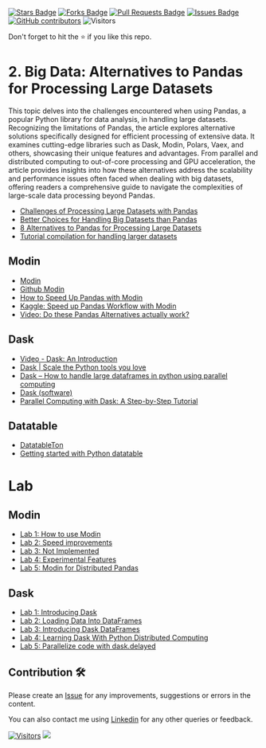 <a href="https://github.com/drshahizan/Python-big-data/stargazers"><img src="https://img.shields.io/github/stars/drshahizan/Python-big-data" alt="Stars Badge"/></a>
<a href="https://github.com/drshahizan/Python-big-data/network/members"><img src="https://img.shields.io/github/forks/drshahizan/Python-big-data" alt="Forks Badge"/></a>
<a href="https://github.com/drshahizan/Python-big-data/pulls"><img src="https://img.shields.io/github/issues-pr/drshahizan/Python-big-data" alt="Pull Requests Badge"/></a>
<a href="https://github.com/drshahizan/Python-big-data/issues"><img src="https://img.shields.io/github/issues/drshahizan/Python-big-data" alt="Issues Badge"/></a>
<a href="https://github.com/drshahizan/Python-big-data/graphs/contributors"><img alt="GitHub contributors" src="https://img.shields.io/github/contributors/drshahizan/Python-big-data?color=2b9348"></a>
![Visitors](https://api.visitorbadge.io/api/visitors?path=https%3A%2F%2Fgithub.com%2Fdrshahizan%2FPython-big-data&labelColor=%23d9e3f0&countColor=%23697689&style=flat)

Don't forget to hit the :star: if you like this repo.

# 2. Big Data: Alternatives to Pandas for Processing Large Datasets
This topic delves into the challenges encountered when using Pandas, a popular Python library for data analysis, in handling large datasets. Recognizing the limitations of Pandas, the article explores alternative solutions specifically designed for efficient processing of extensive data. It examines cutting-edge libraries such as Dask, Modin, Polars, Vaex, and others, showcasing their unique features and advantages. From parallel and distributed computing to out-of-core processing and GPU acceleration, the article provides insights into how these alternatives address the scalability and performance issues often faced when dealing with big datasets, offering readers a comprehensive guide to navigate the complexities of large-scale data processing beyond Pandas.

- [Challenges of Processing Large Datasets with Pandas](./materials/issue_pandas.md)
- [Better Choices for Handling Big Datasets than Pandas](./materials/alternative_pandas.md)
- [8 Alternatives to Pandas for Processing Large Datasets](https://towardsdatascience.com/8-alternatives-to-pandas-for-processing-large-datasets-928fc927b08c)
- [Tutorial compilation for handling larger datasets](https://www.kaggle.com/competitions/tabular-playground-series-oct-2021/discussion/275712)

## Modin
- [Modin](https://modin.readthedocs.io/en/stable/)
- [Github Modin](https://github.com/modin-project/modin)
- [How to Speed Up Pandas with Modin](https://towardsdatascience.com/how-to-speed-up-pandas-with-modin-84aa6a87bcdb)
- [Kaggle: Speed up Pandas Workflow with Modin](https://www.kaggle.com/code/lordozvlad/speed-up-pandas-workflow-with-modin/notebook)
- [Video: Do these Pandas Alternatives actually work?](https://youtu.be/LEhMQhCv3Kg)

## Dask
- [Video - Dask: An Introduction]()
- [Dask | Scale the Python tools you love]()
- [Dask – How to handle large dataframes in python using parallel computing]()
- [Dask (software)]()
- [Parallel Computing with Dask: A Step-by-Step Tutorial]()

## Datatable
- [DatatableTon](https://github.com/vopani/datatableton)
- [Getting started with Python datatable](https://www.kaggle.com/code/sudalairajkumar/getting-started-with-python-datatable)

# Lab
## Modin
- [Lab 1: How to use Modin](https://github.com/drshahizan/Python-big-data/blob/main/Modin/lab_1.ipynb)
- [Lab 2: Speed improvements](https://github.com/drshahizan/Python-big-data/blob/main/Modin/lab_2.ipynb)
- [Lab 3: Not Implemented](https://github.com/drshahizan/Python-big-data/blob/main/Modin/lab_3.ipynb)
- [Lab 4: Experimental Features](https://github.com/drshahizan/Python-big-data/blob/main/Modin/lab_4.ipynb)
- [Lab 5: Modin for Distributed Pandas](https://github.com/drshahizan/Python-big-data/blob/main/Modin/lab_5.ipynb)

## Dask
- [Lab 1: Introducing Dask](https://github.com/drshahizan/Python-big-data/blob/main/Dask/Lab_1.ipynb)
- [Lab 2: Loading Data Into DataFrames](https://github.com/drshahizan/Python-big-data/blob/main/Dask/Lab_2.ipynb)
- [Lab 3: Introducing Dask DataFrames](https://github.com/drshahizan/Python-big-data/blob/main/Dask/Lab_3.ipynb)
- [Lab 4: Learning Dask With Python Distributed Computing](https://github.com/drshahizan/Python-big-data/blob/main/Dask/Lab_4.ipynb)
- [Lab 5: Parallelize code with dask.delayed](https://github.com/drshahizan/Python-big-data/blob/main/Dask/Lab_5.ipynb)

## Contribution 🛠️
Please create an [Issue](https://github.com/drshahizan/Python_EDA/issues) for any improvements, suggestions or errors in the content.

You can also contact me using [Linkedin](https://www.linkedin.com/in/drshahizan/) for any other queries or feedback.

[![Visitors](https://api.visitorbadge.io/api/visitors?path=https%3A%2F%2Fgithub.com%2Fdrshahizan&labelColor=%23697689&countColor=%23555555&style=plastic)](https://visitorbadge.io/status?path=https%3A%2F%2Fgithub.com%2Fdrshahizan)
![](https://hit.yhype.me/github/profile?user_id=81284918)


